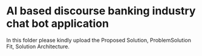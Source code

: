 # AI based discourse banking industry chat bot application

In this folder please kindly upload the Proposed Solution, ProblemSolution Fit, Solution Architecture.